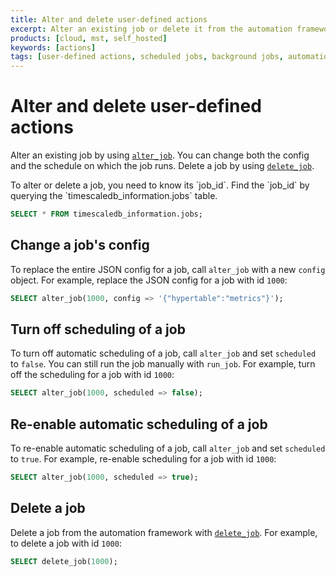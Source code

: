 ```yaml
---
title: Alter and delete user-defined actions
excerpt: Alter an existing job or delete it from the automation framework
products: [cloud, mst, self_hosted]
keywords: [actions]
tags: [user-defined actions, scheduled jobs, background jobs, automation framework]
---
```


# Alter and delete user-defined actions

Alter an existing job by using [`alter_job`][api-alter_job]. You can change both
the config and the schedule on which the job runs. Delete a job by using
[`delete_job`][api-delete_job].

<Highlight type="note">
To alter or delete a job, you need to know its `job_id`. Find the `job_id` by
querying the `timescaledb_information.jobs` table.

```sql
SELECT * FROM timescaledb_information.jobs;
```

</Highlight>

## Change a job's config

To replace the entire JSON config for a job, call `alter_job` with a new
`config` object. For example, replace the JSON config for a job with id `1000`:

```sql
SELECT alter_job(1000, config => '{"hypertable":"metrics"}');
```

## Turn off scheduling of a job

To turn off automatic scheduling of a job, call `alter_job` and set `scheduled`
to `false`. You can still run the job manually with `run_job`. For example,
turn off the scheduling for a job with id `1000`:

```sql
SELECT alter_job(1000, scheduled => false);
```

## Re-enable automatic scheduling of a job

To re-enable automatic scheduling of a job, call `alter_job` and set `scheduled`
to `true`. For example, re-enable scheduling for a job with id `1000`:

```sql
SELECT alter_job(1000, scheduled => true);
```

## Delete a job

Delete a job from the automation framework with [`delete_job`][api-delete_job].
For example, to delete a job with id `1000`:

```sql
SELECT delete_job(1000);
```

[api-alter_job]: /api/:currentVersion:/actions/alter_job
[api-delete_job]: /api/:currentVersion:/actions/delete_job
